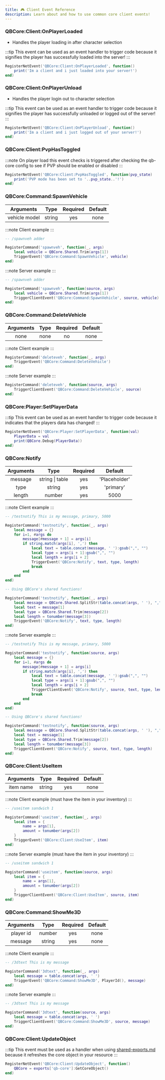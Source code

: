 ```yaml
---
title: 🎮 Client Event Reference
description: Learn about and how to use common core client events!
---
```


### QBCore:Client:OnPlayerLoaded

* Handles the player loading in after character selection

:::tip
This event can be used as an event handler to trigger code because it signifies the player has successfully loaded into the server!
:::

```lua
RegisterNetEvent('QBCore:Client:OnPlayerLoaded', function()
    print('Im a client and i just loaded into your server!')
end)
```

### QBCore:Client:OnPlayerUnload

* Handles the player login out to character selection

:::tip
This event can be used as an event handler to trigger code because it signifies the player has successfully unloaded or logged out of the server!
:::

```lua
RegisterNetEvent('QBCore:Client:OnPlayerUnload', function()
    print('Im a client and i just logged out of your server!')
end)
```

### QBCore:Client:PvpHasToggled

:::note
On player load this event checks is triggered after checking the qb-core config to see if PVP should be enabled or disabled
:::

```lua
RegisterNetEvent('QBCore:Client:PvpHasToggled', function(pvp_state)
    print('PVP mode has been set to '..pvp_state..'!')
end)
```

### QBCore:Command:SpawnVehicle

|   Arguments   |  Type  | Required | Default |
| :-----------: | :----: | :------: | :-----: |
| vehicle model | string |    yes   |   none  |

:::note
Client example
:::

```lua
-- /spawnveh adder

RegisterCommand('spawnveh', function(_, args)
    local vehicle = QBCore.Shared.Trim(args[1])
    TriggerEvent('QBCore:Command:SpawnVehicle', vehicle)
end)
```

:::note
Server example
:::

```lua
-- /spawnveh adder

RegisterCommand('spawnveh', function(source, args)
    local vehicle = QBCore.Shared.Trim(args[1])
    TriggerClientEvent('QBCore:Command:SpawnVehicle', source, vehicle)
end)
```

### QBCore:Command:DeleteVehicle

| Arguments | Type | Required | Default |
| :-------: | :--: | :------: | :-----: |
|    none   | none |    no    |   none  |

:::note
Client example
:::

```lua
RegisterCommand('deleteveh', function(_, args)
    TriggerEvent('QBCore:Command:DeleteVehicle')
end)
```

:::note
Server example
:::

```lua
RegisterCommand('deleteveh', function(source, args)
    TriggerClientEvent('QBCore:Command:DeleteVehicle', source)
end)
```

### QBCore:Player:SetPlayerData

:::tip
This event can be used as an event handler to trigger code because it indicates that the players data has changed!
:::

```lua
RegisterNetEvent('QBCore:Player:SetPlayerData', function(val)
    PlayerData = val
    print(QBCore.Debug(PlayerData))
end)
```

### QBCore:Notify

| Arguments |       Type      | Required |    Default    |
| :-------: | :-------------: | :------: | :-----------: |
|  message  | string \| table |    yes   | 'Placeholder' |
|    type   |      string     |    yes   |   'primary'   |
|   length  |      number     |    yes   |      5000     |

:::note
Client example
:::

```lua
-- /testnotify This is my message, primary, 5000

RegisterCommand('testnotify', function(_, args)
    local message = {}
    for i=1, #args do
        message[#message + 1] = args[i]
        if string.match(args[i], ',') then
            local text = table.concat(message, ' '):gsub(",", "")
            local type = args[i + 1]:gsub(",", "")
            local length = args[i + 2]
            TriggerEvent('QBCore:Notify', text, type, length)
            break
        end
    end
end)

-- Using QBCore's shared functions!

RegisterCommand('testnotify', function(_, args)
    local message = QBCore.Shared.SplitStr(table.concat(args, ' '), ",")
    local text = message[1]
    local type = QBCore.Shared.Trim(message[2])
    local length = tonumber(message[3])
    TriggerEvent('QBCore:Notify', text, type, length)
end)
```

:::note
Server example
:::

```lua
-- /testnotify This is my message, primary, 5000

RegisterCommand('testnotify', function(source, args)
    local message = {}
    for i=1, #args do
        message[#message + 1] = args[i]
        if string.match(args[i], ',') then
            local text = table.concat(message, ' '):gsub(",", "")
            local type = args[i + 1]:gsub(",", "")
            local length = args[i + 2]
            TriggerClientEvent('QBCore:Notify', source, text, type, length)
            break
        end
    end
end)

-- Using QBCore's shared functions!

RegisterCommand('testnotify', function(source, args)
    local message = QBCore.Shared.SplitStr(table.concat(args, ' '), ",")
    local text = message[1]
    local type = QBCore.Shared.Trim(message[2])
    local length = tonumber(message[3])
    TriggerClientEvent('QBCore:Notify', source, text, type, length)
end)
```

### QBCore:Client:UseItem

| Arguments |  Type  | Required | Default |
| :-------: | :----: | :------: | :-----: |
| item name | string |    yes   |   none  |

:::note
Client example (must have the item in your inventory)
:::

```lua
-- /useitem sandwich 1

RegisterCommand('useitem', function(_, args)
    local item = {
        name = args[1],
        amount = tonumber(args[2])
    }
    TriggerEvent('QBCore:Client:UseItem', item)
end)
```

:::note
Server example (must have the item in your inventory)
:::

```lua
-- /useitem sandwich 1

RegisterCommand('useitem', function(source, args)
    local item = {
        name = args[1],
        amount = tonumber(args[2])
    }
    TriggerClientEvent('QBCore:Client:UseItem', source, item)
end)
```

### QBCore:Command:ShowMe3D

| Arguments |  Type  | Required | Default |
| :-------: | :----: | :------: | :-----: |
| player id | number |    yes   |   none  |
|  message  | string |    yes   |   none  |

:::note
Client example
:::

```lua
-- /3dtext This is my message

RegisterCommand('3dtext', function(_, args)
    local message = table.concat(args, ' ')
    TriggerEvent('QBCore:Command:ShowMe3D', PlayerId(), message)
end)
```

:::note
Server example
:::

```lua
-- /3dtext This is my message

RegisterCommand('3dtext', function(source, args)
    local message = table.concat(args, ' ')
    TriggerClientEvent('QBCore:Command:ShowMe3D', source, message)
end)
```

### QBCore:Client:UpdateObject

:::tip
This event must be used as a handler when using [shared-exports.md](shared-exports.md "mention") because it refreshes the core object in your resource
:::

```lua
RegisterNetEvent('QBCore:Client:UpdateObject', function()
    QBCore = exports['qb-core']:GetCoreObject()
end)
```
